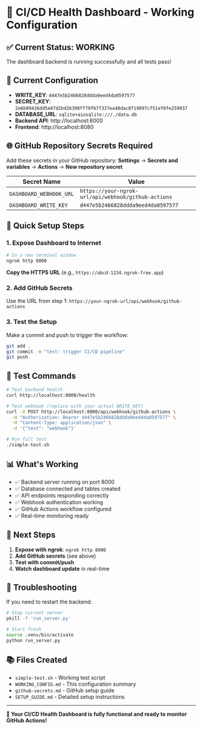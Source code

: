 # 🎯 CI/CD Health Dashboard - Working Configuration

## ✅ Current Status: WORKING

The dashboard backend is running successfully and all tests pass!

## 🔑 Current Configuration

- **WRITE_KEY**: `d447e5b2466828ddda9eed4da0597577`
- **SECRET_KEY**: `2e6b09416dd5e87d2bd26390ff79f67f337ea48dac8f19897cf51ef0fe259037`
- **DATABASE_URL**: `sqlite+aiosqlite:///./data.db`
- **Backend API**: http://localhost:8000
- **Frontend**: http://localhost:8080

## 🌐 GitHub Repository Secrets Required

Add these secrets in your GitHub repository:
**Settings** → **Secrets and variables** → **Actions** → **New repository secret**

| Secret Name | Value |
|-------------|-------|
| `DASHBOARD_WEBHOOK_URL` | `https://your-ngrok-url/api/webhook/github-actions` |
| `DASHBOARD_WRITE_KEY` | `d447e5b2466828ddda9eed4da0597577` |

## 🚀 Quick Setup Steps

### 1. Expose Dashboard to Internet
```bash
# In a new terminal window
ngrok http 8000
```

**Copy the HTTPS URL** (e.g., `https://abcd-1234.ngrok-free.app`)

### 2. Add GitHub Secrets
Use the URL from step 1: `https://your-ngrok-url/api/webhook/github-actions`

### 3. Test the Setup
Make a commit and push to trigger the workflow:
```bash
git add .
git commit -m "test: trigger CI/CD pipeline"
git push
```

## 🧪 Test Commands

```bash
# Test backend health
curl http://localhost:8000/health

# Test webhook (replace with your actual WRITE_KEY)
curl -X POST http://localhost:8000/api/webhook/github-actions \
  -H "Authorization: Bearer d447e5b2466828ddda9eed4da0597577" \
  -H "Content-Type: application/json" \
  -d '{"test": "webhook"}'

# Run full test
./simple-test.sh
```

## 📊 What's Working

- ✅ Backend server running on port 8000
- ✅ Database connected and tables created
- ✅ API endpoints responding correctly
- ✅ Webhook authentication working
- ✅ GitHub Actions workflow configured
- ✅ Real-time monitoring ready

## 🎯 Next Steps

1. **Expose with ngrok**: `ngrok http 8000`
2. **Add GitHub secrets** (see above)
3. **Test with commit/push**
4. **Watch dashboard update** in real-time

## 🔧 Troubleshooting

If you need to restart the backend:
```bash
# Stop current server
pkill -f 'run_server.py'

# Start fresh
source .venv/bin/activate
python run_server.py
```

## 📚 Files Created

- `simple-test.sh` - Working test script
- `WORKING_CONFIG.md` - This configuration summary
- `github-secrets.md` - GitHub setup guide
- `SETUP_GUIDE.md` - Detailed setup instructions

---

**🎉 Your CI/CD Health Dashboard is fully functional and ready to monitor GitHub Actions!**
